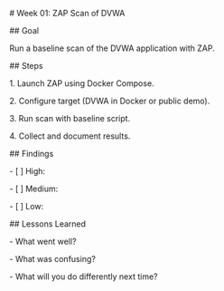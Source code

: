 \# Week 01: ZAP Scan of DVWA



\## Goal

Run a baseline scan of the DVWA application with ZAP.



\## Steps

1\. Launch ZAP using Docker Compose.

2\. Configure target (DVWA in Docker or public demo).

3\. Run scan with baseline script.

4\. Collect and document results.



\## Findings

\- \[ ] High: 

\- \[ ] Medium: 

\- \[ ] Low: 



\## Lessons Learned

\- What went well?

\- What was confusing?

\- What will you do differently next time?

